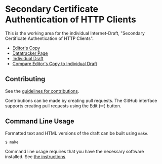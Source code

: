 <!-- regenerate: on (set to off if you edit this file) -->

# Secondary Certificate Authentication of HTTP Clients

This is the working area for the individual Internet-Draft, "Secondary Certificate Authentication of HTTP Clients".

* [Editor's Copy](https://yaroslavros.github.io/httpbis-secondary-client-certs/#go.draft-rosomakho-httpbis-secondary-client-certs.html)
* [Datatracker Page](https://datatracker.ietf.org/doc/draft-rosomakho-httpbis-secondary-client-certs)
* [Individual Draft](https://datatracker.ietf.org/doc/html/draft-rosomakho-httpbis-secondary-client-certs)
* [Compare Editor's Copy to Individual Draft](https://yaroslavros.github.io/httpbis-secondary-client-certs/#go.draft-rosomakho-httpbis-secondary-client-certs.diff)


## Contributing

See the
[guidelines for contributions](https://github.com/yaroslavros/httpbis-secondary-client-certs/blob/main/CONTRIBUTING.md).

Contributions can be made by creating pull requests.
The GitHub interface supports creating pull requests using the Edit (✏) button.


## Command Line Usage

Formatted text and HTML versions of the draft can be built using `make`.

```sh
$ make
```

Command line usage requires that you have the necessary software installed.  See
[the instructions](https://github.com/martinthomson/i-d-template/blob/main/doc/SETUP.md).

